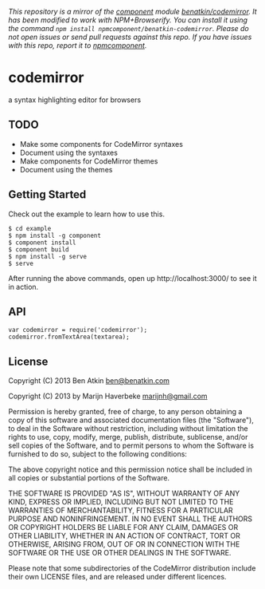 *This repository is a mirror of the [component](http://component.io) module [benatkin/codemirror](http://github.com/benatkin/codemirror). It has been modified to work with NPM+Browserify. You can install it using the command `npm install npmcomponent/benatkin-codemirror`. Please do not open issues or send pull requests against this repo. If you have issues with this repo, report it to [npmcomponent](https://github.com/airportyh/npmcomponent).*

# codemirror

  a syntax highlighting editor for browsers

## TODO

* Make some components for CodeMirror syntaxes
* Document using the syntaxes
* Make components for CodeMirror themes
* Document using the themes

## Getting Started

Check out the example to learn how to use this.

    $ cd example
    $ npm install -g component
    $ component install
    $ component build
    $ npm install -g serve
    $ serve

After running the above commands, open up http://localhost:3000/ to see it in action.

## API

    var codemirror = require('codemirror');
    codemirror.fromTextArea(textarea);

## License

Copyright (C) 2013 Ben Atkin <ben@benatkin.com>

Copyright (C) 2013 by Marijn Haverbeke <marijnh@gmail.com>

Permission is hereby granted, free of charge, to any person obtaining a copy
of this software and associated documentation files (the "Software"), to deal
in the Software without restriction, including without limitation the rights
to use, copy, modify, merge, publish, distribute, sublicense, and/or sell
copies of the Software, and to permit persons to whom the Software is
furnished to do so, subject to the following conditions:

The above copyright notice and this permission notice shall be included in
all copies or substantial portions of the Software.

THE SOFTWARE IS PROVIDED "AS IS", WITHOUT WARRANTY OF ANY KIND, EXPRESS OR
IMPLIED, INCLUDING BUT NOT LIMITED TO THE WARRANTIES OF MERCHANTABILITY,
FITNESS FOR A PARTICULAR PURPOSE AND NONINFRINGEMENT. IN NO EVENT SHALL THE
AUTHORS OR COPYRIGHT HOLDERS BE LIABLE FOR ANY CLAIM, DAMAGES OR OTHER
LIABILITY, WHETHER IN AN ACTION OF CONTRACT, TORT OR OTHERWISE, ARISING FROM,
OUT OF OR IN CONNECTION WITH THE SOFTWARE OR THE USE OR OTHER DEALINGS IN
THE SOFTWARE.

Please note that some subdirectories of the CodeMirror distribution
include their own LICENSE files, and are released under different
licences.
